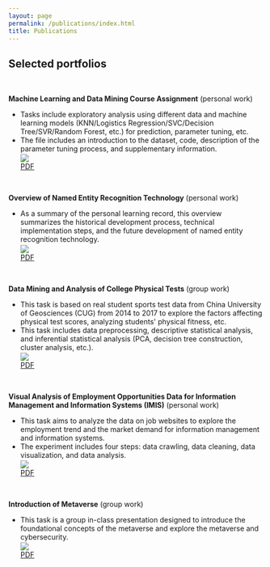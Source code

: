 ```yaml
---
layout: page
permalink: /publications/index.html
title: Publications
---
```

## Selected portfolios

<br>

**Machine Learning and Data Mining Course Assignment** (personal work)<br>
- Tasks include exploratory analysis using different data and machine learning models (KNN/Logistics Regression/SVC/Decision Tree/SVR/Random Forest, etc.) for prediction, parameter tuning, etc.
- The file includes an introduction to the dataset, code, description of the parameter tuning process, and supplementary information.<br>
 <img src="https://jiayixu17.github.io/file/p5.png" align=center /> <br>
[PDF](https://jiayixu17.github.io/file/ML.pdf)

<br>

**Overview of Named Entity Recognition Technology** (personal work)<br>
- As a summary of the personal learning record, this overview summarizes the historical development process, technical implementation steps, and the future development of named entity recognition technology.<br>
 <img src="https://jiayixu17.github.io/file/p4.png" align=center /> <br>
[PDF](https://jiayixu17.github.io/file/NER.pdf)

<br>

**Data Mining and Analysis of College Physical Tests** (group work)<br>
- This task is based on real student sports test data from China University of Geosciences (CUG) from 2014 to 2017 to explore the factors affecting physical test scores, analyzing students' physical fitness, etc.
- This task includes data preprocessing, descriptive statistical analysis, and inferential statistical analysis (PCA, decision tree construction, cluster analysis, etc.).<br>
 <img src="https://jiayixu17.github.io/file/p2.png" align=center /> <br>
[PDF](https://jiayixu17.github.io/file/BI.pdf)

<br>

**Visual Analysis of Employment Opportunities Data for Information Management and Information Systems (IMIS)** (personal work)<br>
- This task aims to analyze the data on job websites to explore the employment trend and the market demand for information management and information systems.
- The experiment includes four steps: data crawling, data cleaning, data visualization, and data analysis.<br>
 <img src="https://jiayixu17.github.io/file/p1.png" align=center />  <br>
[PDF](https://jiayixu17.github.io/file/51job.pdf)

<br>

**Introduction of Metaverse** (group work)<br>
- This task is a group in-class presentation designed to introduce the foundational concepts of the metaverse and explore the metaverse and cybersecurity.<br>
 <img src="https://jiayixu17.github.io/file/p3.png" align=center /> <br>
[PDF](https://jiayixu17.github.io/file/Metaverse.pdf)  
